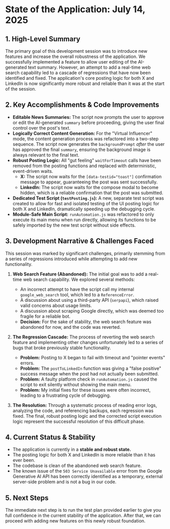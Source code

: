 # State of the Application: July 14, 2025

## 1. High-Level Summary

The primary goal of this development session was to introduce new features and increase the overall robustness of the application. We successfully implemented a feature to allow user editing of the AI-generated text summary. However, an attempt to add a real-time web search capability led to a cascade of regressions that have now been identified and fixed. The application's core posting logic for both X and LinkedIn is now significantly more robust and reliable than it was at the start of the session.

## 2. Key Accomplishments & Code Improvements

*   **Editable News Summaries:** The script now prompts the user to approve or edit the AI-generated `summary` before proceeding, giving the user final control over the post's text.
*   **Logically Correct Content Generation:** For the "Virtual Influencer" mode, the content generation process was refactored into a two-step sequence. The script now generates the `backgroundPrompt` *after* the user has approved the final `summary`, ensuring the background image is always relevant to the final text.
*   **Robust Posting Logic:** All "gut feeling" `waitForTimeout` calls have been removed from the posting functions and replaced with deterministic, event-driven waits.
    *   **X:** The script now waits for the `[data-testid="toast"]` confirmation message to appear, guaranteeing the post was sent successfully.
    *   **LinkedIn:** The script now waits for the compose modal to become hidden, which is a reliable confirmation that the post was submitted.
*   **Dedicated Test Script (`testPosting.js`):** A new, separate test script was created to allow for fast and isolated testing of the UI posting logic for both X and LinkedIn, dramatically speeding up the debugging cycle.
*   **Module-Safe Main Script:** `runAutomation.js` was refactored to only execute its main menu when run directly, allowing its functions to be safely imported by the new test script without side effects.

## 3. Development Narrative & Challenges Faced

This session was marked by significant challenges, primarily stemming from a series of regressions introduced while attempting to add new functionality.

1.  **Web Search Feature (Abandoned):** The initial goal was to add a real-time web search capability. We explored several methods:
    *   An incorrect attempt to have the script call my internal `google_web_search` tool, which led to a `ReferenceError`.
    *   A discussion about using a third-party API (`serpapi`), which raised valid concerns about usage limits.
    *   A discussion about scraping Google directly, which was deemed too fragile for a reliable bot.
    *   **Decision:** For the sake of stability, the web search feature was abandoned for now, and the code was reverted.

2.  **The Regression Cascade:** The process of reverting the web search feature and implementing other changes unfortunately led to a series of bugs that broke previously stable functionality.
    *   **Problem:** Posting to X began to fail with timeout and "pointer events" errors.
    *   **Problem:** The `postToLinkedIn` function was giving a "false positive" success message when the post had not actually been submitted.
    *   **Problem:** A faulty platform check in `runAutomation.js` caused the script to exit silently without showing the main menu.
    *   **Problem:** My initial fixes for these issues were often incorrect, leading to a frustrating cycle of debugging.

3.  **The Resolution:** Through a systematic process of reading error logs, analyzing the code, and referencing backups, each regression was fixed. The final, robust posting logic and the corrected script execution logic represent the successful resolution of this difficult phase.

## 4. Current Status & Stability

*   The application is currently in a **stable and robust state.**
*   The posting logic for both X and LinkedIn is more reliable than it has ever been.
*   The codebase is clean of the abandoned web search feature.
*   The known issue of the `503 Service Unavailable` error from the Google Generative AI API has been correctly identified as a temporary, external server-side problem and is not a bug in our code.

## 5. Next Steps

The immediate next step is to run the test plan provided earlier to give you full confidence in the current stability of the application. After that, we can proceed with adding new features on this newly robust foundation.